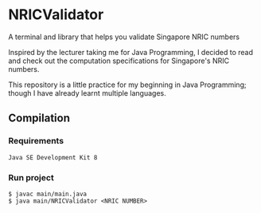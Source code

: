 # NRICValidator
A terminal and library that helps you validate Singapore NRIC numbers

Inspired by the lecturer taking me for Java Programming, I decided to read and check out the computation specifications for Singapore's NRIC numbers.

This repository is a little practice for my beginning in Java Programming; though I have already learnt multiple languages.

## Compilation

### Requirements

```
Java SE Development Kit 8
```

### Run project

```
$ javac main/main.java
$ java main/NRICValidator <NRIC NUMBER>
```
